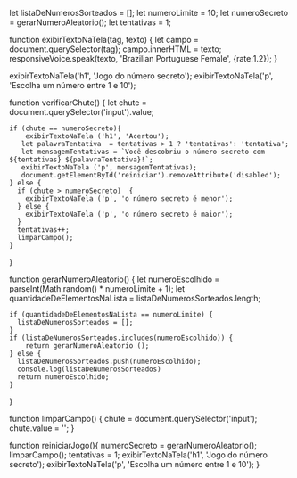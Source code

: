let listaDeNumerosSorteados = [];
let numeroLimite = 10;
let numeroSecreto = gerarNumeroAleatorio();
let tentativas = 1;

function exibirTextoNaTela(tag, texto) {
    let campo = document.querySelector(tag);
    campo.innerHTML = texto;
    responsiveVoice.speak(texto, 'Brazilian Portuguese Female', {rate:1.2});
}

exibirTextoNaTela('h1', 'Jogo do número secreto');
exibirTextoNaTela('p', 'Escolha um número entre 1 e 10');

function verificarChute() {
    let chute = document.querySelector('input').value;
   
    if (chute == numeroSecreto){
        exibirTextoNaTela ('h1', 'Acertou');
       let palavraTentativa  = tentativas > 1 ? 'tentativas': 'tentativa';
       let mensagemTentativas = `Você descobriu o número secreto com ${tentativas} ${palavraTentativa}!`;
       exibirTextoNaTela ('p', mensagemTentativas);
       document.getElementById('reiniciar').removeAttribute('disabled');
    } else {
      if (chute > numeroSecreto)  {
        exibirTextoNaTela ('p', 'o número secreto é menor');
      } else {
        exibirTextoNaTela ('p', 'o número secreto é maior');
      }
      tentativas++;
      limparCampo();
    }
}





function gerarNumeroAleatorio() {
    let numeroEscolhido = parseInt(Math.random() * numeroLimite + 1);
    let quantidadeDeElementosNaLista = listaDeNumerosSorteados.length;

    if (quantidadeDeElementosNaLista == numeroLimite) {
      listaDeNumerosSorteados = [];
    }
    if (listaDeNumerosSorteados.includes(numeroEscolhido)) {
        return gerarNumeroAleatorio ();
    } else {
      listaDeNumerosSorteados.push(numeroEscolhido);
      console.log(listaDeNumerosSorteados)
      return numeroEscolhido;
    }
}

function limparCampo() {
    chute = document.querySelector('input');
    chute.value = '';
}

function reiniciarJogo(){
    numeroSecreto = gerarNumeroAleatorio();
    limparCampo();
    tentativas = 1;
    exibirTextoNaTela('h1', 'Jogo do número secreto');
    exibirTextoNaTela('p', 'Escolha um número entre 1 e 10');
}








